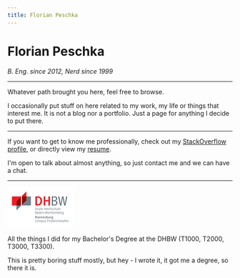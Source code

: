 ```yaml
---
title: Florian Peschka
---
```


# Florian Peschka

*B. Eng. since 2012, Nerd since 1999*

---

Whatever path brought you here, feel free to browse.

I occasionally put stuff on here related to my work, my life or things that interest me. It is not a blog nor a portfolio. Just a page for anything I decide to put there.

---

If you want to get to know me professionally, check out my [StackOverflow profile](http://stackoverflow.com/users/204693/florian-peschka), or directly view my [resume](http://stackoverflow.com/cv/florianpeschka).

I'm open to talk about almost anything, so just contact me and we can have a chat.

---

[![DHBW][DHBW]](./dhbw)

All the things I did for my Bachelor's Degree at the DHBW (T1000, T2000, T3000, T3300).

This is pretty boring stuff mostly, but hey - I wrote it, it got me a degree, so there it is. 

[DHBW]: ./img/dhbw-thumbnail.png
